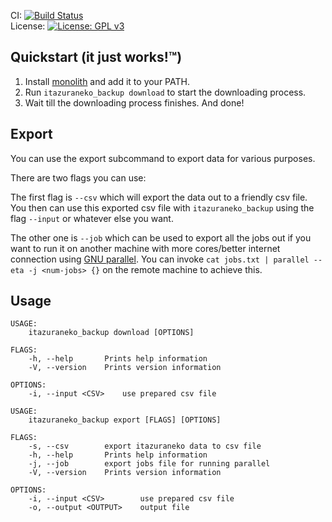 CI: [![Build Status](https://github.com/Rudo2204/itazuraneko-shousetsu-backup/workflows/CI/badge.svg)](https://github.com/Rudo2204/itazuraneko-shousetsu-backup/actions)\
License: [![License: GPL v3](https://img.shields.io/badge/License-GPLv3-blue.svg)](https://www.gnu.org/licenses/gpl-3.0)

## Quickstart (it just works!:tm:)
1. Install [monolith](https://github.com/Y2Z/monolith) and add it to your PATH.
2. Run `itazuraneko_backup download` to start the downloading process.
3. Wait till the downloading process finishes. And done!

## Export
You can use the export subcommand to export data for various purposes.

There are two flags you can use:

The first flag is `--csv` which will export the data out to a friendly csv file. You then can use this exported csv file with `itazuraneko_backup` using the flag `--input` or whatever else you want.

The other one is `--job` which can be used to export all the jobs out if you want to run it on another machine with more cores/better internet connection using [GNU parallel](https://www.gnu.org/software/parallel/). You can invoke `cat jobs.txt | parallel --eta -j <num-jobs> {}` on the remote machine to achieve this.

## Usage
```
USAGE:
    itazuraneko_backup download [OPTIONS]

FLAGS:
    -h, --help       Prints help information
    -V, --version    Prints version information

OPTIONS:
    -i, --input <CSV>    use prepared csv file

USAGE:
    itazuraneko_backup export [FLAGS] [OPTIONS]

FLAGS:
    -s, --csv        export itazuraneko data to csv file
    -h, --help       Prints help information
    -j, --job        export jobs file for running parallel
    -V, --version    Prints version information

OPTIONS:
    -i, --input <CSV>        use prepared csv file
    -o, --output <OUTPUT>    output file
```
